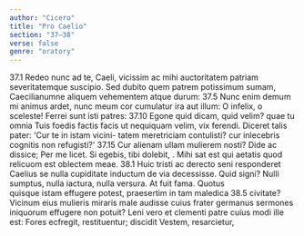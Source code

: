 ```yaml
---
author: "Cicero"
title: "Pro Caelio"
section: "37–38"
verse: false
genre: "oratory"
---
```


37.1
  Redeo nunc ad te, Caeli, vicissim ac mihi auctoritatem
patriam severitatemque suscipio. Sed dubito quem patrem
potissimum sumam, Caecilianumne aliquem vehementem
atque durum:
37.5
    Nunc enim demum mi animus ardet, nunc meum cor
       cumulatur ira
aut illum:
    O infelix, o sceleste!
Ferrei sunt isti patres:
37.10
    Egone quid dicam, quid velim? quae tu omnia
    Tuis foedis factis facis ut nequiquam velim,
vix ferendi. Diceret talis pater: 'Cur te in istam vicini-
tatem meretriciam contulisti? cur inlecebris cognitis non
refugisti?'
37.15
    Cur alienam ullam mulierem nosti? Dide ac dissice;
    Per me <tibi> licet. Si egebis, tibi dolebit, <non mihi>.
    Mihi sat est qui aetatis quod relicuom est oblectem
       meae.
38.1
Huic tristi ac derecto seni responderet Caelius se nulla
cupiditate inductum de via decessisse. Quid signi? Nulli
sumptus, nulla iactura, nulla versura. At fuit fama. Quotus  
quisque istam effugere potest, praesertim in tam maledica
38.5
civitate? Vicinum eius mulieris miraris male audisse cuius
frater germanus sermones iniquorum effugere non potuit?
Leni vero et clementi patre cuius modi ille est:
    Fores ecfregit, restituentur; discidit
    Vestem, resarcietur,